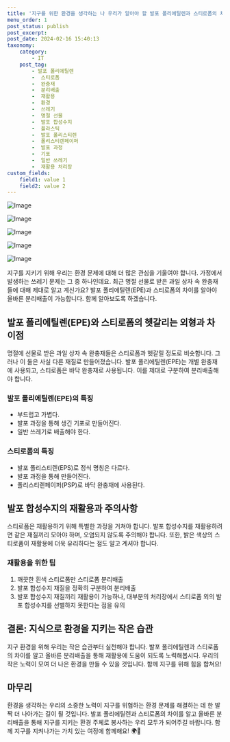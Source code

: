 ```yaml
---
title: '지구를 위한 환경을 생각하는 나 우리가 알아야 할 발포 폴리에틸렌과 스티로폼의 차이'
menu_order: 1
post_status: publish
post_excerpt: 
post_date: 2024-02-16 15:40:13
taxonomy:
    category:
        - IT
    post_tag:
        - 발포 폴리에틸렌
        -  스티로폼
        -  완충재
        -  분리배출
        -  재활용
        -  환경
        -  쓰레기
        -  명절 선물
        -  발포 합성수지
        -  플라스틱
        -  발포 폴리스티렌
        -  폴리스티렌페이퍼
        -  발포 과정
        -  기포
        -  일반 쓰레기
        -  재활용 처리장
custom_fields:
    field1: value 1
    field2: value 2
---
```


![Image](https://imgnews.pstatic.net/image/016/2024/02/10/20240208050027_0_20240210204203709.jpg?type=w647)

![Image](https://imgnews.pstatic.net/image/016/2024/02/10/20240208050028_0_20240210204203725.jpg?type=w647)

![Image](https://imgnews.pstatic.net/image/016/2024/02/10/20240208050029_0_20240210204203734.jpg?type=w647)

![Image](https://imgnews.pstatic.net/image/016/2024/02/10/20240208050030_0_20240210204203739.jpg?type=w647)

![Image](https://imgnews.pstatic.net/image/016/2024/02/10/20220804000927_0_20240210204203742.jpg?type=w647)

지구를 지키기 위해 우리는 환경 문제에 대해 더 많은 관심을 기울여야 합니다. 가정에서 발생하는 쓰레기 문제는 그 중 하나인데요. 최근 명절 선물로 받은 과일 상자 속 완충재들에 대해 제대로 알고 계신가요? 발포 폴리에틸렌(EPE)과 스티로폼의 차이를 알아야 올바른 분리배출이 가능합니다. 함께 알아보도록 하겠습니다.
## 발포 폴리에틸렌(EPE)와 스티로폼의 헷갈리는 외형과 차이점
명절에 선물로 받은 과일 상자 속 완충재들은 스티로폼과 헷갈릴 정도로 비슷합니다. 그러나 이 둘은 사실 다른 재질로 만들어졌습니다. 발포 폴리에틸렌(EPE)는 개별 완충재에 사용되고, 스티로폼은 바닥 완충재로 사용됩니다. 이를 제대로 구분하여 분리배출해야 합니다.
### 발포 폴리에틸렌(EPE)의 특징
- 부드럽고 가볍다.
- 발포 과정을 통해 생긴 기포로 만들어진다.
- 일반 쓰레기로 배출해야 한다.
### 스티로폼의 특징
- 발포 폴리스티렌(EPS)로 정식 명칭은 다르다.
- 발포 과정을 통해 만들어진다.
- 폴리스티렌페이퍼(PSP)로 바닥 완충재에 사용된다.
## 발포 합성수지의 재활용과 주의사항
스티로폼은 재활용하기 위해 특별한 과정을 거쳐야 합니다. 발포 합성수지를 재활용하려면 같은 재질끼리 모아야 하며, 오염되지 않도록 주의해야 합니다. 또한, 밝은 색상의 스티로폼이 재활용에 더욱 유리하다는 점도 알고 계셔야 합니다.
### 재활용을 위한 팁
1. 깨끗한 흰색 스티로폼만 스티로폼 분리배출
2. 발포 합성수지 재질을 정확히 구분하여 분리배출
3. 발포 합성수지 재질끼리 재활용이 가능하나, 대부분의 처리장에서 스티로폼 외의 발포 합성수지를 선별하지 못한다는 점을 유의
## 결론: 지식으로 환경을 지키는 작은 습관
지구 환경을 위해 우리는 작은 습관부터 실천해야 합니다. 발포 폴리에틸렌과 스티로폼의 차이를 알고 올바른 분리배출을 통해 재활용에 도움이 되도록 노력해봅시다. 우리의 작은 노력이 모여 더 나은 환경을 만들 수 있을 것입니다. 함께 지구를 위해 힘을 합쳐요!
## 마무리
환경을 생각하는 우리의 소중한 노력이 지구를 위협하는 환경 문제를 해결하는 데 한 발짝 더 나아가는 길이 될 것입니다. 발포 폴리에틸렌과 스티로폼의 차이를 알고 올바른 분리배출을 통해 지구를 지키는 환경 주체로 봉사하는 우리 모두가 되어주길 바랍니다. 함께 지구를 지켜나가는 가치 있는 여정에 함께해요! 🌍💚
